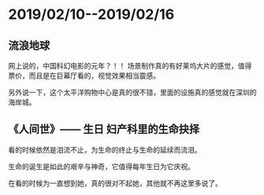# 2019/02/10--2019/02/16

## 流浪地球

网上说的，中国科幻电影的元年？！！ 场景制作真的有好莱坞大片的感觉，值得票价，而且是在巨幕厅看的，视觉效果相当震感。

另外说一下，这个太平洋购物中心是真的很不错，里面的设施真的感觉就在深圳的海岸城。

## 《人间世》—— 生日 妇产科里的生命抉择

看的时候依然是泪流不止，为生命的终止与生命的延续而流泪。

生命的诞生是如此的艰辛与神奇，它值得每年生日为它庆祝。

在看的时候为一直想到她，真的很对不起她，其他就不再这里多说了。

